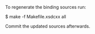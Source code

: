 To regenerate the binding sources run:

$ make -f Makefile.xsdcxx all

Commit the updated sources afterwards.
